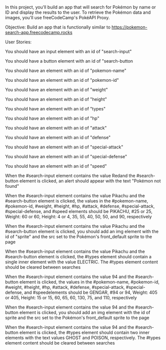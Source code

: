 In this project, you'll build an app that will search for Pokémon by name or ID and display the results to the user. To retrieve the Pokémon data and images, you'll use freeCodeCamp's PokéAPI Proxy.

Objective: Build an app that is functionally similar to https://pokemon-search-app.freecodecamp.rocks

User Stories:

You should have an input element with an id of "search-input"

You should have a button element with an id of "search-button

You should have an element with an id of "pokemon-name"

You should have an element with an id of "pokemon-id"

You should have an element with an id of "weight"

You should have an element with an id of "height"

You should have an element with an id of "types"

You should have an element with an id of "hp"

You should have an element with an id of "attack"

You should have an element with an id of "defense"

You should have an element with an id of "special-attack"

You should have an element with an id of "special-defense"

You should have an element with an id of "speed"

When the #search-input element contains the value Redand the #search-button element is clicked, an alert should appear with the text "Pokémon not found"

When the #search-input element contains the value Pikachu and the #search-button element is clicked, the values in the #pokemon-name, #pokemon-id, #weight, #height, #hp, #attack, #defense, #special-attack, #special-defense, and #speed elements should be PIKACHU, #25 or 25, Weight: 60 or 60, Height: 4 or 4, 35, 55, 40, 50, 50, and 90, respectively

When the #search-input element contains the value Pikachu and the #search-button element is clicked, you should add an img element with the id of "sprite" and the src set to the Pokémon's front_default sprite to the page

When the #search-input element contains the value Pikachu and the #search-button element is clicked, the #types element should contain a single inner element with the value ELECTRIC. The #types element content should be cleared between searches

When the #search-input element contains the value 94 and the #search-button element is clicked, the values in the #pokemon-name, #pokemon-id, #weight, #height, #hp, #attack, #defense, #special-attack, #special-defense, and #speedelements should be GENGAR, #94 or 94, Weight: 405 or 405, Height: 15 or 15, 60, 65, 60, 130, 75, and 110, respectively

When the #search-input element contains the value 94 and the #search-button element is clicked, you should add an img element with the id of sprite and the src set to the Pokémon's front_default sprite to the page

When the #search-input element contains the value 94 and the #search-button element is clicked, the #types element should contain two inner elements with the text values GHOST and POISON, respectively. The #types element content should be cleared between searches
